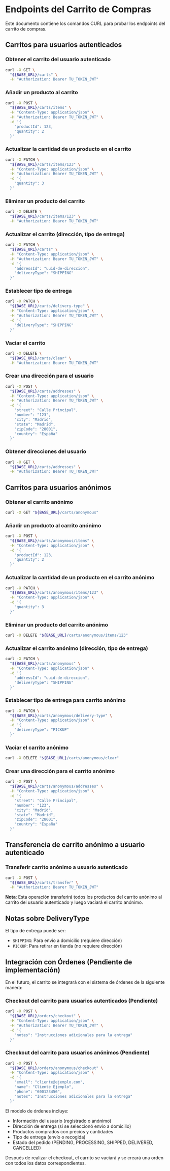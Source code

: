 # Endpoints del Carrito de Compras

Este documento contiene los comandos CURL para probar los endpoints del carrito de compras.

## Carritos para usuarios autenticados

### Obtener el carrito del usuario autenticado
```bash
curl -X GET \
  "${BASE_URL}/carts" \
  -H "Authorization: Bearer TU_TOKEN_JWT"
```

### Añadir un producto al carrito
```bash
curl -X POST \
  "${BASE_URL}/carts/items" \
  -H "Content-Type: application/json" \
  -H "Authorization: Bearer TU_TOKEN_JWT" \
  -d '{
    "productId": 123,
    "quantity": 2
  }'
```

### Actualizar la cantidad de un producto en el carrito
```bash
curl -X PATCH \
  "${BASE_URL}/carts/items/123" \
  -H "Content-Type: application/json" \
  -H "Authorization: Bearer TU_TOKEN_JWT" \
  -d '{
    "quantity": 3
  }'
```

### Eliminar un producto del carrito
```bash
curl -X DELETE \
  "${BASE_URL}/carts/items/123" \
  -H "Authorization: Bearer TU_TOKEN_JWT"
```

### Actualizar el carrito (dirección, tipo de entrega)
```bash
curl -X PATCH \
  "${BASE_URL}/carts" \
  -H "Content-Type: application/json" \
  -H "Authorization: Bearer TU_TOKEN_JWT" \
  -d '{
    "addressId": "uuid-de-direccion",
    "deliveryType": "SHIPPING"
  }'
```

### Establecer tipo de entrega
```bash
curl -X PATCH \
  "${BASE_URL}/carts/delivery-type" \
  -H "Content-Type: application/json" \
  -H "Authorization: Bearer TU_TOKEN_JWT" \
  -d '{
    "deliveryType": "SHIPPING"
  }'
```

### Vaciar el carrito
```bash
curl -X DELETE \
  "${BASE_URL}/carts/clear" \
  -H "Authorization: Bearer TU_TOKEN_JWT"
```

### Crear una dirección para el usuario
```bash
curl -X POST \
  "${BASE_URL}/carts/addresses" \
  -H "Content-Type: application/json" \
  -H "Authorization: Bearer TU_TOKEN_JWT" \
  -d '{
    "street": "Calle Principal",
    "number": "123",
    "city": "Madrid",
    "state": "Madrid",
    "zipCode": "28001",
    "country": "España"
  }'
```

### Obtener direcciones del usuario
```bash
curl -X GET \
  "${BASE_URL}/carts/addresses" \
  -H "Authorization: Bearer TU_TOKEN_JWT"
```

## Carritos para usuarios anónimos

### Obtener el carrito anónimo
```bash
curl -X GET "${BASE_URL}/carts/anonymous"
```

### Añadir un producto al carrito anónimo
```bash
curl -X POST \
  "${BASE_URL}/carts/anonymous/items" \
  -H "Content-Type: application/json" \
  -d '{
    "productId": 123,
    "quantity": 2
  }'
```

### Actualizar la cantidad de un producto en el carrito anónimo
```bash
curl -X PATCH \
  "${BASE_URL}/carts/anonymous/items/123" \
  -H "Content-Type: application/json" \
  -d '{
    "quantity": 3
  }'
```

### Eliminar un producto del carrito anónimo
```bash
curl -X DELETE "${BASE_URL}/carts/anonymous/items/123"
```

### Actualizar el carrito anónimo (dirección, tipo de entrega)
```bash
curl -X PATCH \
  "${BASE_URL}/carts/anonymous" \
  -H "Content-Type: application/json" \
  -d '{
    "addressId": "uuid-de-direccion",
    "deliveryType": "SHIPPING"
  }'
```

### Establecer tipo de entrega para carrito anónimo
```bash
curl -X PATCH \
  "${BASE_URL}/carts/anonymous/delivery-type" \
  -H "Content-Type: application/json" \
  -d '{
    "deliveryType": "PICKUP"
  }'
```

### Vaciar el carrito anónimo
```bash
curl -X DELETE "${BASE_URL}/carts/anonymous/clear"
```

### Crear una dirección para el carrito anónimo
```bash
curl -X POST \
  "${BASE_URL}/carts/anonymous/addresses" \
  -H "Content-Type: application/json" \
  -d '{
    "street": "Calle Principal",
    "number": "123",
    "city": "Madrid",
    "state": "Madrid",
    "zipCode": "28001",
    "country": "España"
  }'
```

## Transferencia de carrito anónimo a usuario autenticado

### Transferir carrito anónimo a usuario autenticado
```bash
curl -X POST \
  "${BASE_URL}/carts/transfer" \
  -H "Authorization: Bearer TU_TOKEN_JWT"
```

**Nota**: Esta operación transferirá todos los productos del carrito anónimo al carrito del usuario autenticado y luego vaciará el carrito anónimo.

## Notas sobre DeliveryType

El tipo de entrega puede ser:
- `SHIPPING`: Para envío a domicilio (requiere dirección)
- `PICKUP`: Para retirar en tienda (no requiere dirección)

## Integración con Órdenes (Pendiente de implementación)

En el futuro, el carrito se integrará con el sistema de órdenes de la siguiente manera:

### Checkout del carrito para usuarios autenticados (Pendiente)
```bash
curl -X POST \
  "${BASE_URL}/orders/checkout" \
  -H "Content-Type: application/json" \
  -H "Authorization: Bearer TU_TOKEN_JWT" \
  -d '{
    "notes": "Instrucciones adicionales para la entrega"
  }'
```

### Checkout del carrito para usuarios anónimos (Pendiente)
```bash
curl -X POST \
  "${BASE_URL}/orders/anonymous/checkout" \
  -H "Content-Type: application/json" \
  -d '{
    "email": "cliente@ejemplo.com",
    "name": "Cliente Ejemplo",
    "phone": "600123456",
    "notes": "Instrucciones adicionales para la entrega"
  }'
```

El modelo de órdenes incluye:
- Información del usuario (registrado o anónimo)
- Dirección de entrega (si se seleccionó envío a domicilio)
- Productos comprados con precios y cantidades
- Tipo de entrega (envío o recogida)
- Estado del pedido (PENDING, PROCESSING, SHIPPED, DELIVERED, CANCELLED)

Después de realizar el checkout, el carrito se vaciará y se creará una orden con todos los datos correspondientes. 
